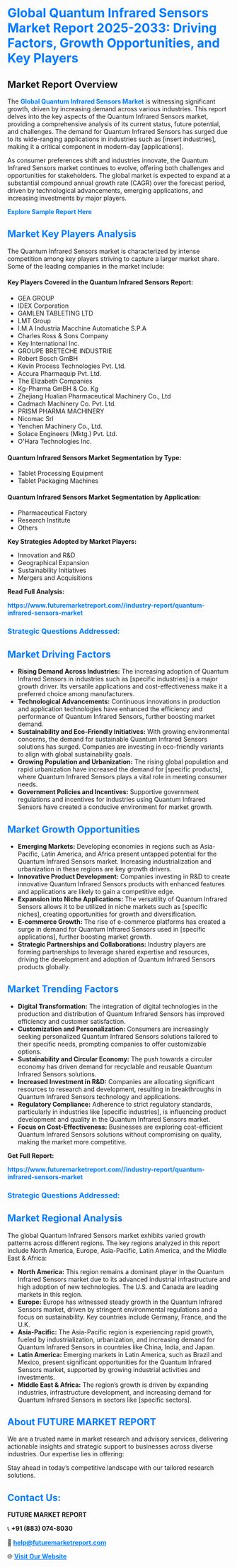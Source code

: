 <h1 style="color: #007BFF;">Global Quantum Infrared Sensors Market Report 2025-2033: Driving Factors, Growth Opportunities, and Key Players</h1>

<section id="overview">
<h2>Market Report Overview</h2>
<p>The <a href="https://www.futuremarketreport.com//industry-report/quantum-infrared-sensors-market" style="color: #007BFF; text-decoration: none;"><strong>Global Quantum Infrared Sensors Market</strong></a> is witnessing significant growth, driven by increasing demand across various industries. This report delves into the key aspects of the Quantum Infrared Sensors market, providing a comprehensive analysis of its current status, future potential, and challenges. The demand for Quantum Infrared Sensors has surged due to its wide-ranging applications in industries such as [insert industries], making it a critical component in modern-day [applications].</p>
<p>As consumer preferences shift and industries innovate, the Quantum Infrared Sensors market continues to evolve, offering both challenges and opportunities for stakeholders. The global market is expected to expand at a substantial compound annual growth rate (CAGR) over the forecast period, driven by technological advancements, emerging applications, and increasing investments by major players.</p>
</section>

<section id="overview">
<p><a href="https://www.futuremarketreport.com//request-sample/reportId=81866" style="color: #007BFF; text-decoration: none;"><strong>Explore Sample Report Here</strong></a></p>
</section>

<section id="key-players">
<h2 style="color: #007BFF;">Market Key Players Analysis</h2>
<p>The Quantum Infrared Sensors market is characterized by intense competition among key players striving to capture a larger market share. Some of the leading companies in the market include:</p>
<h4>Key Players Covered in the Quantum Infrared Sensors Report:</h4>
<ul><li>GEA GROUP</li><li>IDEX Corporation</li><li>GAMLEN TABLETING LTD</li><li>LMT Group</li><li>I.M.A Industria Macchine Automatiche S.P.A</li><li>Charles Ross &amp; Sons Company</li><li>Key International Inc.</li><li>GROUPE BRETECHE INDUSTRIE</li><li>Robert Bosch GmBH</li><li>Kevin Process Technologies Pvt. Ltd.</li><li>Accura Pharmaquip Pvt. Ltd.</li><li>The Elizabeth Companies</li><li>Kg-Pharma GmBH &amp; Co. Kg</li><li>Zhejiang Hualian Pharmaceutical Machinery Co., Ltd</li><li>Cadmach Machinery Co. Pvt. Ltd.</li><li>PRISM PHARMA MACHINERY</li><li>Nicomac Srl</li><li>Yenchen Machinery Co., Ltd.</li><li>Solace Engineers (Mktg.) Pvt. Ltd.</li><li>O&#039;Hara Technologies Inc.</li></ul>
<h4>Quantum Infrared Sensors Market Segmentation by Type:</h4>
<ul><li>Tablet Processing Equipment</li><li>Tablet Packaging Machines</li></ul>

<h4>Quantum Infrared Sensors Market Segmentation by Application:</h4>
<ul><li>Pharmaceutical Factory</li><li>Research Institute</li><li>Others</li></ul>
<p><strong>Key Strategies Adopted by Market Players:</strong></p>
<ul>
<li>Innovation and R&D</li>
<li>Geographical Expansion</li>
<li>Sustainability Initiatives</li>
<li>Mergers and Acquisitions</li>
</ul>
</section>

<section>
<p><strong>Read Full Analysis: </strong></p><a href="https://www.futuremarketreport.com//industry-report/quantum-infrared-sensors-market" style="color: #007BFF; text-decoration: none;"><strong>https://www.futuremarketreport.com//industry-report/quantum-infrared-sensors-market</strong></a>
<h3 style="color: #007BFF;">Strategic Questions Addressed:</h3>
</section>

<section id="driving-factors">
<h2 style="color: #007BFF;">Market Driving Factors</h2>
<ul>
<li><strong>Rising Demand Across Industries:</strong> The increasing adoption of Quantum Infrared Sensors in industries such as [specific industries] is a major growth driver. Its versatile applications and cost-effectiveness make it a preferred choice among manufacturers.</li>
<li><strong>Technological Advancements:</strong> Continuous innovations in production and application technologies have enhanced the efficiency and performance of Quantum Infrared Sensors, further boosting market demand.</li>
<li><strong>Sustainability and Eco-Friendly Initiatives:</strong> With growing environmental concerns, the demand for sustainable Quantum Infrared Sensors solutions has surged. Companies are investing in eco-friendly variants to align with global sustainability goals.</li>
<li><strong>Growing Population and Urbanization:</strong> The rising global population and rapid urbanization have increased the demand for [specific products], where Quantum Infrared Sensors plays a vital role in meeting consumer needs.</li>
<li><strong>Government Policies and Incentives:</strong> Supportive government regulations and incentives for industries using Quantum Infrared Sensors have created a conducive environment for market growth.</li>
</ul>
</section>

<section id="growth-opportunities">
<h2 style="color: #007BFF;">Market Growth Opportunities</h2>
<ul>
<li><strong>Emerging Markets:</strong> Developing economies in regions such as Asia-Pacific, Latin America, and Africa present untapped potential for the Quantum Infrared Sensors market. Increasing industrialization and urbanization in these regions are key growth drivers.</li>
<li><strong>Innovative Product Development:</strong> Companies investing in R&D to create innovative Quantum Infrared Sensors products with enhanced features and applications are likely to gain a competitive edge.</li>
<li><strong>Expansion into Niche Applications:</strong> The versatility of Quantum Infrared Sensors allows it to be utilized in niche markets such as [specific niches], creating opportunities for growth and diversification.</li>
<li><strong>E-commerce Growth:</strong> The rise of e-commerce platforms has created a surge in demand for Quantum Infrared Sensors used in [specific applications], further boosting market growth.</li>
<li><strong>Strategic Partnerships and Collaborations:</strong> Industry players are forming partnerships to leverage shared expertise and resources, driving the development and adoption of Quantum Infrared Sensors products globally.</li>
</ul>
</section>

<section id="trending-factors">
<h2 style="color: #007BFF;">Market Trending Factors</h2>
<ul>
<li><strong>Digital Transformation:</strong> The integration of digital technologies in the production and distribution of Quantum Infrared Sensors has improved efficiency and customer satisfaction.</li>
<li><strong>Customization and Personalization:</strong> Consumers are increasingly seeking personalized Quantum Infrared Sensors solutions tailored to their specific needs, prompting companies to offer customizable options.</li>
<li><strong>Sustainability and Circular Economy:</strong> The push towards a circular economy has driven demand for recyclable and reusable Quantum Infrared Sensors solutions.</li>
<li><strong>Increased Investment in R&D:</strong> Companies are allocating significant resources to research and development, resulting in breakthroughs in Quantum Infrared Sensors technology and applications.</li>
<li><strong>Regulatory Compliance:</strong> Adherence to strict regulatory standards, particularly in industries like [specific industries], is influencing product development and quality in the Quantum Infrared Sensors market.</li>
<li><strong>Focus on Cost-Effectiveness:</strong> Businesses are exploring cost-efficient Quantum Infrared Sensors solutions without compromising on quality, making the market more competitive.</li>
</ul>
</section>

<section>
<p><strong>Get Full Report: </strong></p><a href="https://www.futuremarketreport.com//industry-report/quantum-infrared-sensors-market" style="color: #007BFF; text-decoration: none;"><strong>https://www.futuremarketreport.com//industry-report/quantum-infrared-sensors-market</strong></a>
<h3 style="color: #007BFF;">Strategic Questions Addressed:</h3>
</section>


<section id="regional-analysis">
<h2 style="color: #007BFF;">Market Regional Analysis</h2>
<p>The global Quantum Infrared Sensors market exhibits varied growth patterns across different regions. The key regions analyzed in this report include North America, Europe, Asia-Pacific, Latin America, and the Middle East & Africa:</p>
<ul>
<li><strong>North America:</strong> This region remains a dominant player in the Quantum Infrared Sensors market due to its advanced industrial infrastructure and high adoption of new technologies. The U.S. and Canada are leading markets in this region.</li>
<li><strong>Europe:</strong> Europe has witnessed steady growth in the Quantum Infrared Sensors market, driven by stringent environmental regulations and a focus on sustainability. Key countries include Germany, France, and the U.K.</li>
<li><strong>Asia-Pacific:</strong> The Asia-Pacific region is experiencing rapid growth, fueled by industrialization, urbanization, and increasing demand for Quantum Infrared Sensors in countries like China, India, and Japan.</li>
<li><strong>Latin America:</strong> Emerging markets in Latin America, such as Brazil and Mexico, present significant opportunities for the Quantum Infrared Sensors market, supported by growing industrial activities and investments.</li>
<li><strong>Middle East & Africa:</strong> The region’s growth is driven by expanding industries, infrastructure development, and increasing demand for Quantum Infrared Sensors in sectors like [specific sectors].</li>
</ul>
</section>

<footer>
<h2 style="color: #007BFF;">About FUTURE MARKET REPORT</h2>
<p>We are a trusted name in market research and advisory services, delivering actionable insights and strategic support to businesses across diverse industries. Our expertise lies in offering:</p>

<p>Stay ahead in today’s competitive landscape with our tailored research solutions.</p>

<h2 style="color: #007BFF;">Contact Us:</h2>
<p><strong>FUTURE MARKET REPORT</strong></p>
<p>📞 <strong>+91 (883) 074-8030</strong></p>
<p>📧 <strong><a href="mailto:help@futuremarketreport.com" style="color: #007BFF;">help@futuremarketreport.com</a></strong></p>
<p>🌐 <strong><a href="https://www.futuremarketreport.com/" style="color: #007BFF;">Visit Our Website</a></strong></p>
</footer>